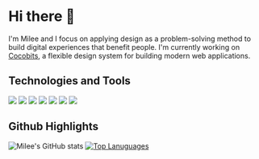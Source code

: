 # Hi there 👋

I'm Milee and I focus on applying design as a problem-solving method to build digital experiences that benefit people. I'm currently working on [Cocobits](http://cocobits.github.io/), a flexible design system for building modern web applications.


## Technologies and Tools
![](https://img.shields.io/badge/Code-JavaScript-informational?style=flat&logo=JavaScript&logoColor=white&color=black)
![](https://img.shields.io/badge/Code-Sass-informational?style=flat&logo=Sass&logoColor=white&color=black)
![](https://img.shields.io/badge/Code-Css-informational?style=flat&logo=CSS3&logoColor=white&color=black)
![](https://img.shields.io/badge/Code-HTML-informational?style=flat&logo=HTML5&logoColor=white&color=black)
![](https://img.shields.io/badge/Code-Python-informational?style=flat&logo=Python&logoColor=white&color=black)
![](https://img.shields.io/badge/Tools-PostgreSQL-informational?style=flat&logo=PostgreSQL&logoColor=white&color=black)
![](https://img.shields.io/badge/Editor-VSCode-informational?style=flat&logo=Visual-Studio-Code&logoColor=white&color=black)


## Github Highlights
![Milee's GitHub stats](https://github-readme-stats.vercel.app/api?username=mileeme&hide=stars,prs)
[![Top Lanuguages](https://github-readme-stats.vercel.app/api/top-langs/?username=mileeme)](https://github.com/mileeme/github-readme-stats)

